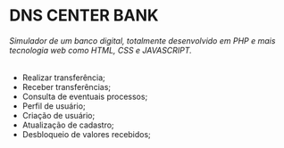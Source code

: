 # DNS CENTER BANK
###### Simulador de um banco digital, totalmente desenvolvido em PHP e mais tecnologia web como HTML, CSS e JAVASCRIPT.

* Realizar transferência;
* Receber transferências;
* Consulta de eventuais processos;
* Perfil de usuário;
* Criação de usuário;
* Atualização de cadastro;
* Desbloqueio de valores recebidos;
